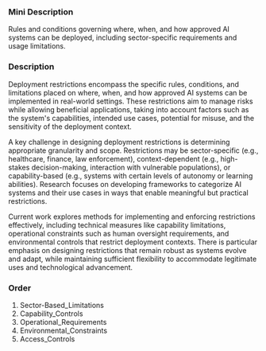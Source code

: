 ### Mini Description

Rules and conditions governing where, when, and how approved AI systems can be deployed, including sector-specific requirements and usage limitations.

### Description

Deployment restrictions encompass the specific rules, conditions, and limitations placed on where, when, and how approved AI systems can be implemented in real-world settings. These restrictions aim to manage risks while allowing beneficial applications, taking into account factors such as the system's capabilities, intended use cases, potential for misuse, and the sensitivity of the deployment context.

A key challenge in designing deployment restrictions is determining appropriate granularity and scope. Restrictions may be sector-specific (e.g., healthcare, finance, law enforcement), context-dependent (e.g., high-stakes decision-making, interaction with vulnerable populations), or capability-based (e.g., systems with certain levels of autonomy or learning abilities). Research focuses on developing frameworks to categorize AI systems and their use cases in ways that enable meaningful but practical restrictions.

Current work explores methods for implementing and enforcing restrictions effectively, including technical measures like capability limitations, operational constraints such as human oversight requirements, and environmental controls that restrict deployment contexts. There is particular emphasis on designing restrictions that remain robust as systems evolve and adapt, while maintaining sufficient flexibility to accommodate legitimate uses and technological advancement.

### Order

1. Sector-Based_Limitations
2. Capability_Controls
3. Operational_Requirements
4. Environmental_Constraints
5. Access_Controls
